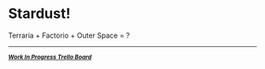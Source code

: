 # Stardust!
 
Terraria + Factorio + Outer Space = ?

---

<sup>[***Work In Progress Trello Board***](https://trello.com/b/N2vzNF4e/stardust)</sub>
